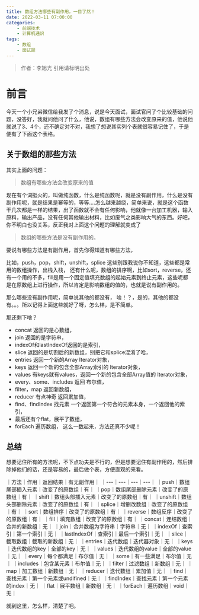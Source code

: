 ```yaml
---
title: 数组方法哪些有副作用，一目了然！
date: 2022-03-11 07:00:00
categories: 
	- 前端技术
	- 计算机通识
tags:
	- 数组
	- 面试题
---
```

> 作者：李旭光
> 引用请标明出处

# 前言
今天一个小兄弟微信给我发了个消息，说是今天面试，面试官问了个比较基础的问题，没答好，我就问他问了什么，他说，数组有哪些方法会改变原来的值，他说他就说了3、4个，还不确定对不对，我想了想说其实列个表就很容易记住了，于是便有了下面这个表格。 
<!-- more -->
## 关于数组的那些方法
其实上面的问题：
> 数组有哪些方法会改变原来的值

现在有个词挺火的，叫做纯函数，什么是纯函数呢，就是没有副作用，什么是没有副作用呢，就是结果是幂等的，等等....怎么越来越绕，简单来说，就是这个函数干几次都是一样的结果，出了函数就不会有任何影响，他就像一台加工机器，输入原料，输出产品，没有任何其他输出材料，比如废气之类影响大气的东西。好吧，你不明白也没关系，反正我对上面这个问题的理解就变成了

> 数组的哪些方法是没有副作用的。

要说有哪些方法是有副作用，首先你得知道有哪些方法，

比如，push，pop，shift，unshift，splice 这些别跟我说你不知道，这些都是常用的数组操作，出栈入栈，
还有什么呢，数组的排序啊，比如sort，reverse，还有一个用的不多，fill是用一个固定值填充数组的起始元素到终止元素，这些呢都是在原数组上进行操作，所以肯定是影响数组的值的，也就是说有副作用的。

那么哪些没有副作用呢，简单说其他的都没有，
啥！？，是的，其他的都没有。。。所以记得上面这些就好了呀，怎么样，是不简单。

那还剩下啥？
- concat 返回的是心数组，
- join 返回的是字符串，
- indexOf和lastIndexOf返回的是索引，
- slice 返回的是切割后的新数组，别把它和splice混淆了哈，
- entries 返回一个新的Array Iterator对象，
- keys 返回一个新的包含全部Array索引的 Iterator对象，
- values 有keys就有values，返回一个新的包含全部Array值的 Iterator对象，
- every、some、includes 返回 布尔值，
- filter，map 返回新数组，
- reducer 有点神奇 返回累加值，
- find、findIndex 找元素 一个返回第一个符合的元素本身，一个返回他的索引，
- 最后还有个flat，展平了数组，
- forEach 遍历数组， 这么一数起来，方法还真不少呢！

## 总结
想要记住所有的方法呢，不下点功夫是不行的，但是想要记住有副作用的，然后排除掉他们的话，还是容易的，最后做个表，方便直观的来看。

｜方法｜作用｜返回结果｜有无副作用｜
｜---｜---｜---｜---｜
｜push｜数组尾部插入元素｜改变了的原数组｜有｜
｜pop｜数组尾部删除元素｜改变了的原数组｜有｜
｜shift｜数组头部插入元素｜改变了的原数组｜有｜
｜unshift｜数组头部删除元素｜改变了的原数组｜有｜
｜splice｜增删改数组｜改变了的原数组｜有｜
｜sort｜数组排序｜改变了的原数组｜有｜
｜reverse｜数组反序｜改变了的原数组｜有｜
｜fill｜填充数组｜改变了的原数组｜有｜
｜concat｜连结数组｜合并的新数组｜无｜
｜join｜合并数组为字符串｜字符串｜无｜
｜indexOf｜查索引｜第一个索引｜无｜
｜lastIndexOf｜查索引｜最后一个索引｜无｜
｜slice｜截取数组｜截取的新数组｜无｜
｜entries｜迭代数组｜迭代器对象｜无｜
｜keys｜迭代数组的key｜全部的key｜无｜
｜values｜迭代数组的value｜全部的value｜无｜
｜every｜每个都满足｜布尔值｜无｜
｜some｜有一些满足｜布尔值｜无｜
｜includes｜包含某元素｜布尔值｜无｜
｜filter｜过滤数组｜新数组｜无｜
｜map｜加工数组｜新数组｜无｜
｜reducer｜迭代数组｜累加值｜无｜
｜find｜查找元素｜第一个元素或undifined｜无｜
｜findIndex｜查找元素｜第一个元素的index｜无｜
｜flat｜展平数组｜新数组｜无｜
｜forEach｜遍历数组｜void｜无｜

就到这里，怎么样，清楚了吧。